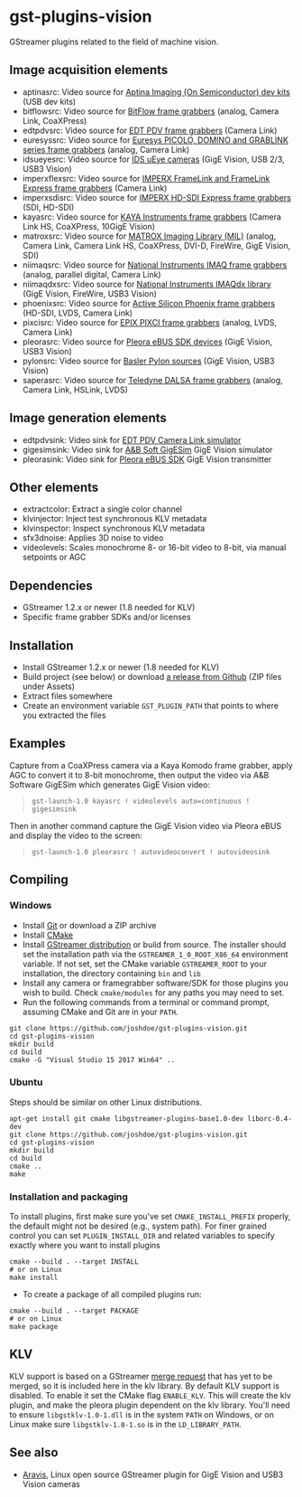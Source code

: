 # gst-plugins-vision

GStreamer plugins related to the field of machine vision.


## Image acquisition elements

- aptinasrc: Video source for [Aptina Imaging (On Semiconductor) dev kits][14] (USB dev kits)
- bitflowsrc: Video source for [BitFlow frame grabbers][10] (analog, Camera Link, CoaXPress)
- edtpdvsrc: Video source for [EDT PDV frame grabbers][1] (Camera Link)
- euresyssrc: Video source for [Euresys PICOLO, DOMINO and GRABLINK series frame grabbers][3] (analog, Camera Link)
- idsueyesrc: Video source for [IDS uEye cameras][11] (GigE Vision, USB 2/3, USB3 Vision)
- imperxflexsrc: Video source for [IMPERX FrameLink and FrameLink Express frame grabbers][5] (Camera Link)
- imperxsdisrc: Video source for [IMPERX HD-SDI Express frame grabbers][15] (SDI, HD-SDI)
- kayasrc: Video source for [KAYA Instruments frame grabbers][16] (Camera Link HS, CoaXPress, 10GigE Vision)
- matroxsrc: Video source for [MATROX Imaging Library (MIL)][12] (analog, Camera Link, Camera Link HS, CoaXPress, DVI-D, FireWire, GigE Vision, SDI)
- niimaqsrc: Video source for [National Instruments IMAQ frame grabbers][6] (analog, parallel digital, Camera Link)
- niimaqdxsrc: Video source for [National Instruments IMAQdx library][7] (GigE Vision, FireWire, USB3 Vision)
- phoenixsrc: Video source for [Active Silicon Phoenix frame grabbers][8] (HD-SDI, LVDS, Camera Link)
- pixcisrc: Video source for [EPIX PIXCI frame grabbers][4] (analog, LVDS, Camera Link)
- pleorasrc: Video source for [Pleora eBUS SDK devices][17] (GigE Vision, USB3 Vision)
- pylonsrc: Video source for [Basler Pylon sources][20] (GigE Vision, USB3 Vision)
- saperasrc: Video source for [Teledyne DALSA frame grabbers][9] (analog, Camera Link, HSLink, LVDS)

## Image generation elements

- edtpdvsink: Video sink for [EDT PDV Camera Link simulator][2]
- gigesimsink: Video sink for [A&B Soft GigESim][18] GigE Vision simulator
- pleorasink: Video sink for [Pleora eBUS SDK][19] GigE Vision transmitter

## Other elements

- extractcolor: Extract a single color channel
- klvinjector: Inject test synchronous KLV metadata
- klvinspector: Inspect synchronous KLV metadata
- sfx3dnoise: Applies 3D noise to video
- videolevels: Scales monochrome 8- or 16-bit video to 8-bit, via manual setpoints or AGC


## Dependencies

- GStreamer 1.2.x or newer (1.8 needed for KLV)
- Specific frame grabber SDKs and/or licenses

## Installation

- Install GStreamer 1.2.x or newer (1.8 needed for KLV)
- Build project (see below) or download [a release from Github](https://github.com/joshdoe/gst-plugins-vision/releases) (ZIP files under Assets)
- Extract files somewhere
- Create an environment variable `GST_PLUGIN_PATH` that points to where you extracted the files

## Examples

Capture from a CoaXPress camera via a Kaya Komodo frame grabber, apply AGC to convert it to 8-bit monochrome, then output the video via A&B Software GigESim which generates GigE Vision video:
> `gst-launch-1.0 kayasrc ! videolevels auto=continuous ! gigesimsink`

Then in another command capture the GigE Vision video via Pleora eBUS and display the video to the screen:
> `gst-launch-1.0 pleorasrc ! autovideoconvert ! autovideosink`

## Compiling

### Windows

- Install [Git](https://git-scm.com/) or download a ZIP archive
- Install [CMake](https://cmake.org/)
- Install [GStreamer distribution](https://gstreamer.freedesktop.org/download/)
  or build from source. The installer should set
  the installation path via the `GSTREAMER_1_0_ROOT_X86_64` environment variable. If
  not set, set the CMake variable `GSTREAMER_ROOT` to your installation, the directory
  containing `bin` and `lib`
- Install any camera or framegrabber software/SDK for those plugins you wish to
  build. Check `cmake/modules` for any paths you may need to set.
- Run the following commands from a terminal or command prompt, assuming CMake
  and Git are in your `PATH`.
```
git clone https://github.com/joshdoe/gst-plugins-vision.git
cd gst-plugins-vision
mkdir build
cd build
cmake -G "Visual Studio 15 2017 Win64" ..
```

### Ubuntu

Steps should be similar on other Linux distributions.

```
apt-get install git cmake libgstreamer-plugins-base1.0-dev liborc-0.4-dev
git clone https://github.com/joshdoe/gst-plugins-vision.git
cd gst-plugins-vision
mkdir build
cd build
cmake ..
make
```

### Installation and packaging

To install plugins, first make sure you've set `CMAKE_INSTALL_PREFIX` properly,
the default might not be desired (e.g., system path). For finer grained control
you can set `PLUGIN_INSTALL_DIR` and related variables to specify exactly where
you want to install plugins
```
cmake --build . --target INSTALL
# or on Linux
make install
```
- To create a package of all compiled plugins run:
```
cmake --build . --target PACKAGE
# or on Linux
make package
```

## KLV

KLV support is based on a GStreamer [merge request](https://gitlab.freedesktop.org/gstreamer/gst-plugins-base/-/merge_requests/124) that has yet to be merged, so it is included here in the klv library. By default KLV support is disabled. To enable it set the CMake flag `ENABLE_KLV`. This will create the klv plugin, and make the pleora plugin dependent on the klv library. You'll need to ensure `libgstklv-1.0-1.dll` is in the system `PATH` on Windows, or on Linux make sure `libgstklv-1.0-1.so` is in the `LD_LIBRARY_PATH`.

See also
--------
- [Aravis][13], Linux open source GStreamer plugin for GigE Vision and USB3 Vision cameras

[1]: http://www.edt.com/camera_link.html
[2]: http://www.edt.com/pcidv_cls.html
[3]: http://www.euresys.com/Products/FrameGrabber.asp
[4]: http://www.epixinc.com/products/index.htm#divtab1
[5]: http://www.imperx.com/framegrabbers
[6]: http://sine.ni.com/nips/cds/view/p/lang/en/nid/1292
[7]: http://sine.ni.com/nips/cds/view/p/lang/en/nid/12892
[8]: http://www.activesilicon.com/products_fg_phx.htm
[9]: https://www.teledynedalsa.com/imaging/products/fg/
[10]: http://www.bitflow.com
[11]: http://www.ids-imaging.com
[12]: http://www.matrox.com/imaging
[13]: https://github.com/AravisProject/aravis
[14]: https://www.onsemi.com
[15]: https://www.imperx.com/framegrabbers
[16]: https://kayainstruments.com
[17]: https://www.pleora.com
[18]: http://www.ab-soft.com/gigesim.php
[19]: https://www.pleora.com
[20]: https://www.baslerweb.com/
